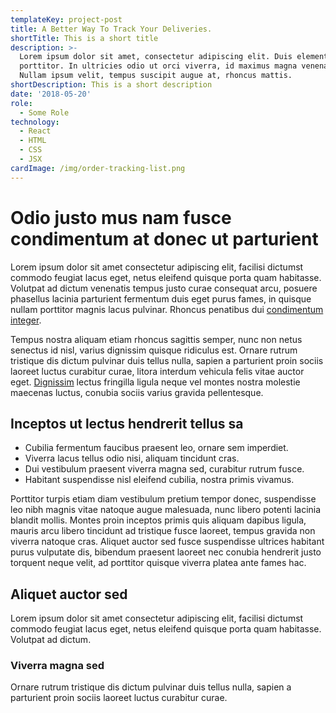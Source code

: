 ```yaml
---
templateKey: project-post
title: A Better Way To Track Your Deliveries.
shortTitle: This is a short title
description: >-
  Lorem ipsum dolor sit amet, consectetur adipiscing elit. Duis elementum congue
  porttitor. In ultricies odio ut orci viverra, id maximus magna venenatis.
  Nullam ipsum velit, tempus suscipit augue at, rhoncus mattis.
shortDescription: This is a short description
date: '2018-05-20'
role:
  - Some Role
technology:
  - React
  - HTML
  - CSS
  - JSX
cardImage: /img/order-tracking-list.png
---
```

# Odio justo mus nam fusce condimentum at donec ut parturient

Lorem ipsum dolor sit amet consectetur adipiscing elit, facilisi dictumst commodo feugiat lacus eget, netus eleifend quisque porta quam habitasse. Volutpat ad dictum venenatis tempus justo curae consequat arcu, posuere phasellus lacinia parturient fermentum duis eget purus fames, in quisque nullam porttitor magnis lacus pulvinar. Rhoncus penatibus dui [condimentum integer](http://google.com).

Tempus nostra aliquam etiam rhoncus sagittis semper, nunc non netus senectus id nisl, varius dignissim quisque ridiculus est. Ornare rutrum tristique dis dictum pulvinar duis tellus nulla, sapien a parturient proin sociis laoreet luctus curabitur curae, litora interdum vehicula felis vitae auctor eget. [Dignissim](http://google.com) lectus fringilla ligula neque vel montes nostra molestie maecenas luctus, conubia sociis varius gravida pellentesque. 

## Inceptos ut lectus hendrerit tellus sa

* Cubilia fermentum faucibus praesent leo, ornare sem imperdiet.
* Viverra lacus tellus odio nisi, aliquam tincidunt cras.
* Dui vestibulum praesent viverra magna sed, curabitur rutrum fusce.
* Habitant suspendisse nisl eleifend cubilia, nostra primis vivamus.

Porttitor turpis etiam diam vestibulum pretium tempor donec, suspendisse leo nibh magnis vitae natoque augue malesuada, nunc libero potenti lacinia blandit mollis. Montes proin inceptos primis quis aliquam dapibus ligula, mauris arcu libero tincidunt ad tristique fusce laoreet, tempus gravida non viverra natoque cras. Aliquet auctor sed fusce suspendisse ultrices habitant purus vulputate dis, bibendum praesent laoreet nec conubia hendrerit justo torquent neque velit, ad porttitor quisque viverra platea ante fames hac.

## Aliquet auctor sed

Lorem ipsum dolor sit amet consectetur adipiscing elit, facilisi dictumst commodo feugiat lacus eget, netus eleifend quisque porta quam habitasse. Volutpat ad dictum.

### Viverra magna sed

Ornare rutrum tristique dis dictum pulvinar duis tellus nulla, sapien a parturient proin sociis laoreet luctus curabitur curae.

